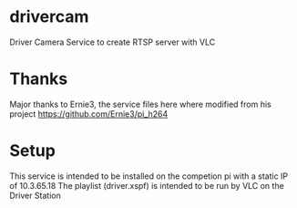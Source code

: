 # drivercam
Driver Camera Service to create RTSP server with VLC
# Thanks
Major thanks to Ernie3, the service files here where modified from his project https://github.com/Ernie3/pi_h264
# Setup
This service is intended to be installed on the competion pi with a static IP of 10.3.65.18
The playlist (driver.xspf) is intended to be run by VLC on the Driver Station
